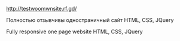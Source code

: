 http://testwoomwnsite.rf.gd/

Полностью отзывчивы одностраничный сайт
HTML, CSS, JQuery


Fully responsive one page website
HTML, CSS, JQuery
